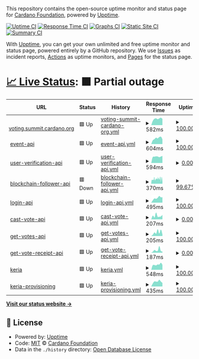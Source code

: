 This repository contains the open-source uptime monitor and status page for [Cardano Foundation](https://cardanofoundation.org), powered by [Upptime](https://github.com/upptime/upptime).

[![Uptime CI](https://github.com/cardano-foundation/cf-summit-evoting-status/workflows/Uptime%20CI/badge.svg)](https://github.com/cardano-foundation/cf-summit-evoting-status/actions?query=workflow%3A%22Uptime+CI%22)
[![Response Time CI](https://github.com/cardano-foundation/cf-summit-evoting-status/workflows/Response%20Time%20CI/badge.svg)](https://github.com/cardano-foundation/cf-summit-evoting-status/actions?query=workflow%3A%22Response+Time+CI%22)
[![Graphs CI](https://github.com/cardano-foundation/cf-summit-evoting-status/workflows/Graphs%20CI/badge.svg)](https://github.com/cardano-foundation/cf-summit-evoting-status/actions?query=workflow%3A%22Graphs+CI%22)
[![Static Site CI](https://github.com/cardano-foundation/cf-summit-evoting-status/workflows/Static%20Site%20CI/badge.svg)](https://github.com/cardano-foundation/cf-summit-evoting-status/actions?query=workflow%3A%22Static+Site+CI%22)
[![Summary CI](https://github.com/cardano-foundation/cf-summit-evoting-status/workflows/Summary%20CI/badge.svg)](https://github.com/cardano-foundation/cf-summit-evoting-status/actions?query=workflow%3A%22Summary+CI%22)

With [Upptime](https://upptime.js.org), you can get your own unlimited and free uptime monitor and status page, powered entirely by a GitHub repository. We use [Issues](https://github.com/cardano-foundation/cf-summit-evoting-status/issues) as incident reports, [Actions](https://github.com/cardano-foundation/cf-summit-evoting-status/actions) as uptime monitors, and [Pages](https://status2024.voting.summit.cardano.org) for the status page.

# [📈 Live Status](https://status2024.voting.summit.cardano.org): <!--live status--> **🟧 Partial outage**

<!--start: status pages-->
<!-- This summary is generated by Upptime (https://github.com/upptime/upptime) -->
<!-- Do not edit this manually, your changes will be overwritten -->
<!-- prettier-ignore -->
| URL | Status | History | Response Time | Uptime |
| --- | ------ | ------- | ------------- | ------ |
| <img alt="" src="https://icons.duckduckgo.com/ip3/voting.summit.cardano.org.ico" height="13"> [voting.summit.cardano.org](https://voting.summit.cardano.org/) | 🟩 Up | [voting-summit-cardano-org.yml](https://github.com/cardano-foundation/cf-summit-evoting-status/commits/HEAD/history/voting-summit-cardano-org.yml) | <details><summary><img alt="Response time graph" src="./graphs/voting-summit-cardano-org/response-time-week.png" height="20"> 582ms</summary><br><a href="https://status2024.voting.summit.cardano.org/history/voting-summit-cardano-org"><img alt="Response time 455" src="https://img.shields.io/endpoint?url=https%3A%2F%2Fraw.githubusercontent.com%2Fcardano-foundation%2Fcf-summit-evoting-status%2FHEAD%2Fapi%2Fvoting-summit-cardano-org%2Fresponse-time.json"></a><br><a href="https://status2024.voting.summit.cardano.org/history/voting-summit-cardano-org"><img alt="24-hour response time 583" src="https://img.shields.io/endpoint?url=https%3A%2F%2Fraw.githubusercontent.com%2Fcardano-foundation%2Fcf-summit-evoting-status%2FHEAD%2Fapi%2Fvoting-summit-cardano-org%2Fresponse-time-day.json"></a><br><a href="https://status2024.voting.summit.cardano.org/history/voting-summit-cardano-org"><img alt="7-day response time 582" src="https://img.shields.io/endpoint?url=https%3A%2F%2Fraw.githubusercontent.com%2Fcardano-foundation%2Fcf-summit-evoting-status%2FHEAD%2Fapi%2Fvoting-summit-cardano-org%2Fresponse-time-week.json"></a><br><a href="https://status2024.voting.summit.cardano.org/history/voting-summit-cardano-org"><img alt="30-day response time 552" src="https://img.shields.io/endpoint?url=https%3A%2F%2Fraw.githubusercontent.com%2Fcardano-foundation%2Fcf-summit-evoting-status%2FHEAD%2Fapi%2Fvoting-summit-cardano-org%2Fresponse-time-month.json"></a><br><a href="https://status2024.voting.summit.cardano.org/history/voting-summit-cardano-org"><img alt="1-year response time 486" src="https://img.shields.io/endpoint?url=https%3A%2F%2Fraw.githubusercontent.com%2Fcardano-foundation%2Fcf-summit-evoting-status%2FHEAD%2Fapi%2Fvoting-summit-cardano-org%2Fresponse-time-year.json"></a></details> | <details><summary><a href="https://status2024.voting.summit.cardano.org/history/voting-summit-cardano-org">100.00%</a></summary><a href="https://status2024.voting.summit.cardano.org/history/voting-summit-cardano-org"><img alt="All-time uptime 0.00%" src="https://img.shields.io/endpoint?url=https%3A%2F%2Fraw.githubusercontent.com%2Fcardano-foundation%2Fcf-summit-evoting-status%2FHEAD%2Fapi%2Fvoting-summit-cardano-org%2Fuptime.json"></a><br><a href="https://status2024.voting.summit.cardano.org/history/voting-summit-cardano-org"><img alt="24-hour uptime 100.00%" src="https://img.shields.io/endpoint?url=https%3A%2F%2Fraw.githubusercontent.com%2Fcardano-foundation%2Fcf-summit-evoting-status%2FHEAD%2Fapi%2Fvoting-summit-cardano-org%2Fuptime-day.json"></a><br><a href="https://status2024.voting.summit.cardano.org/history/voting-summit-cardano-org"><img alt="7-day uptime 100.00%" src="https://img.shields.io/endpoint?url=https%3A%2F%2Fraw.githubusercontent.com%2Fcardano-foundation%2Fcf-summit-evoting-status%2FHEAD%2Fapi%2Fvoting-summit-cardano-org%2Fuptime-week.json"></a><br><a href="https://status2024.voting.summit.cardano.org/history/voting-summit-cardano-org"><img alt="30-day uptime 100.00%" src="https://img.shields.io/endpoint?url=https%3A%2F%2Fraw.githubusercontent.com%2Fcardano-foundation%2Fcf-summit-evoting-status%2FHEAD%2Fapi%2Fvoting-summit-cardano-org%2Fuptime-month.json"></a><br><a href="https://status2024.voting.summit.cardano.org/history/voting-summit-cardano-org"><img alt="1-year uptime 0.00%" src="https://img.shields.io/endpoint?url=https%3A%2F%2Fraw.githubusercontent.com%2Fcardano-foundation%2Fcf-summit-evoting-status%2FHEAD%2Fapi%2Fvoting-summit-cardano-org%2Fuptime-year.json"></a></details>
| <img alt="" src="https://icons.duckduckgo.com/ip3/follower-api.voting.summit.cardano.org.ico" height="13"> [event-api](https://follower-api.voting.summit.cardano.org/api/reference/event/CARDANO_SUMMIT_AWARDS_2024) | 🟩 Up | [event-api.yml](https://github.com/cardano-foundation/cf-summit-evoting-status/commits/HEAD/history/event-api.yml) | <details><summary><img alt="Response time graph" src="./graphs/event-api/response-time-week.png" height="20"> 604ms</summary><br><a href="https://status2024.voting.summit.cardano.org/history/event-api"><img alt="Response time 575" src="https://img.shields.io/endpoint?url=https%3A%2F%2Fraw.githubusercontent.com%2Fcardano-foundation%2Fcf-summit-evoting-status%2FHEAD%2Fapi%2Fevent-api%2Fresponse-time.json"></a><br><a href="https://status2024.voting.summit.cardano.org/history/event-api"><img alt="24-hour response time 490" src="https://img.shields.io/endpoint?url=https%3A%2F%2Fraw.githubusercontent.com%2Fcardano-foundation%2Fcf-summit-evoting-status%2FHEAD%2Fapi%2Fevent-api%2Fresponse-time-day.json"></a><br><a href="https://status2024.voting.summit.cardano.org/history/event-api"><img alt="7-day response time 604" src="https://img.shields.io/endpoint?url=https%3A%2F%2Fraw.githubusercontent.com%2Fcardano-foundation%2Fcf-summit-evoting-status%2FHEAD%2Fapi%2Fevent-api%2Fresponse-time-week.json"></a><br><a href="https://status2024.voting.summit.cardano.org/history/event-api"><img alt="30-day response time 599" src="https://img.shields.io/endpoint?url=https%3A%2F%2Fraw.githubusercontent.com%2Fcardano-foundation%2Fcf-summit-evoting-status%2FHEAD%2Fapi%2Fevent-api%2Fresponse-time-month.json"></a><br><a href="https://status2024.voting.summit.cardano.org/history/event-api"><img alt="1-year response time 598" src="https://img.shields.io/endpoint?url=https%3A%2F%2Fraw.githubusercontent.com%2Fcardano-foundation%2Fcf-summit-evoting-status%2FHEAD%2Fapi%2Fevent-api%2Fresponse-time-year.json"></a></details> | <details><summary><a href="https://status2024.voting.summit.cardano.org/history/event-api">100.00%</a></summary><a href="https://status2024.voting.summit.cardano.org/history/event-api"><img alt="All-time uptime 0.00%" src="https://img.shields.io/endpoint?url=https%3A%2F%2Fraw.githubusercontent.com%2Fcardano-foundation%2Fcf-summit-evoting-status%2FHEAD%2Fapi%2Fevent-api%2Fuptime.json"></a><br><a href="https://status2024.voting.summit.cardano.org/history/event-api"><img alt="24-hour uptime 100.00%" src="https://img.shields.io/endpoint?url=https%3A%2F%2Fraw.githubusercontent.com%2Fcardano-foundation%2Fcf-summit-evoting-status%2FHEAD%2Fapi%2Fevent-api%2Fuptime-day.json"></a><br><a href="https://status2024.voting.summit.cardano.org/history/event-api"><img alt="7-day uptime 100.00%" src="https://img.shields.io/endpoint?url=https%3A%2F%2Fraw.githubusercontent.com%2Fcardano-foundation%2Fcf-summit-evoting-status%2FHEAD%2Fapi%2Fevent-api%2Fuptime-week.json"></a><br><a href="https://status2024.voting.summit.cardano.org/history/event-api"><img alt="30-day uptime 91.34%" src="https://img.shields.io/endpoint?url=https%3A%2F%2Fraw.githubusercontent.com%2Fcardano-foundation%2Fcf-summit-evoting-status%2FHEAD%2Fapi%2Fevent-api%2Fuptime-month.json"></a><br><a href="https://status2024.voting.summit.cardano.org/history/event-api"><img alt="1-year uptime 0.00%" src="https://img.shields.io/endpoint?url=https%3A%2F%2Fraw.githubusercontent.com%2Fcardano-foundation%2Fcf-summit-evoting-status%2FHEAD%2Fapi%2Fevent-api%2Fuptime-year.json"></a></details>
| <img alt="" src="https://icons.duckduckgo.com/ip3/user-verification.voting.summit.cardano.org.ico" height="13"> [user-verification-api](https://user-verification.voting.summit.cardano.org/api/sms/user-verification/start-verification) | 🟩 Up | [user-verification-api.yml](https://github.com/cardano-foundation/cf-summit-evoting-status/commits/HEAD/history/user-verification-api.yml) | <details><summary><img alt="Response time graph" src="./graphs/user-verification-api/response-time-week.png" height="20"> 594ms</summary><br><a href="https://status2024.voting.summit.cardano.org/history/user-verification-api"><img alt="Response time 499" src="https://img.shields.io/endpoint?url=https%3A%2F%2Fraw.githubusercontent.com%2Fcardano-foundation%2Fcf-summit-evoting-status%2FHEAD%2Fapi%2Fuser-verification-api%2Fresponse-time.json"></a><br><a href="https://status2024.voting.summit.cardano.org/history/user-verification-api"><img alt="24-hour response time 658" src="https://img.shields.io/endpoint?url=https%3A%2F%2Fraw.githubusercontent.com%2Fcardano-foundation%2Fcf-summit-evoting-status%2FHEAD%2Fapi%2Fuser-verification-api%2Fresponse-time-day.json"></a><br><a href="https://status2024.voting.summit.cardano.org/history/user-verification-api"><img alt="7-day response time 594" src="https://img.shields.io/endpoint?url=https%3A%2F%2Fraw.githubusercontent.com%2Fcardano-foundation%2Fcf-summit-evoting-status%2FHEAD%2Fapi%2Fuser-verification-api%2Fresponse-time-week.json"></a><br><a href="https://status2024.voting.summit.cardano.org/history/user-verification-api"><img alt="30-day response time 528" src="https://img.shields.io/endpoint?url=https%3A%2F%2Fraw.githubusercontent.com%2Fcardano-foundation%2Fcf-summit-evoting-status%2FHEAD%2Fapi%2Fuser-verification-api%2Fresponse-time-month.json"></a><br><a href="https://status2024.voting.summit.cardano.org/history/user-verification-api"><img alt="1-year response time 524" src="https://img.shields.io/endpoint?url=https%3A%2F%2Fraw.githubusercontent.com%2Fcardano-foundation%2Fcf-summit-evoting-status%2FHEAD%2Fapi%2Fuser-verification-api%2Fresponse-time-year.json"></a></details> | <details><summary><a href="https://status2024.voting.summit.cardano.org/history/user-verification-api">0.00%</a></summary><a href="https://status2024.voting.summit.cardano.org/history/user-verification-api"><img alt="All-time uptime 0.00%" src="https://img.shields.io/endpoint?url=https%3A%2F%2Fraw.githubusercontent.com%2Fcardano-foundation%2Fcf-summit-evoting-status%2FHEAD%2Fapi%2Fuser-verification-api%2Fuptime.json"></a><br><a href="https://status2024.voting.summit.cardano.org/history/user-verification-api"><img alt="24-hour uptime 0.00%" src="https://img.shields.io/endpoint?url=https%3A%2F%2Fraw.githubusercontent.com%2Fcardano-foundation%2Fcf-summit-evoting-status%2FHEAD%2Fapi%2Fuser-verification-api%2Fuptime-day.json"></a><br><a href="https://status2024.voting.summit.cardano.org/history/user-verification-api"><img alt="7-day uptime 0.00%" src="https://img.shields.io/endpoint?url=https%3A%2F%2Fraw.githubusercontent.com%2Fcardano-foundation%2Fcf-summit-evoting-status%2FHEAD%2Fapi%2Fuser-verification-api%2Fuptime-week.json"></a><br><a href="https://status2024.voting.summit.cardano.org/history/user-verification-api"><img alt="30-day uptime 1.94%" src="https://img.shields.io/endpoint?url=https%3A%2F%2Fraw.githubusercontent.com%2Fcardano-foundation%2Fcf-summit-evoting-status%2FHEAD%2Fapi%2Fuser-verification-api%2Fuptime-month.json"></a><br><a href="https://status2024.voting.summit.cardano.org/history/user-verification-api"><img alt="1-year uptime 0.00%" src="https://img.shields.io/endpoint?url=https%3A%2F%2Fraw.githubusercontent.com%2Fcardano-foundation%2Fcf-summit-evoting-status%2FHEAD%2Fapi%2Fuser-verification-api%2Fuptime-year.json"></a></details>
| <img alt="" src="https://icons.duckduckgo.com/ip3/follower-api.voting.summit.cardano.org.ico" height="13"> [blockchain-follower-api](https://follower-api.voting.summit.cardano.org/api/blockchain/tip) | 🟥 Down | [blockchain-follower-api.yml](https://github.com/cardano-foundation/cf-summit-evoting-status/commits/HEAD/history/blockchain-follower-api.yml) | <details><summary><img alt="Response time graph" src="./graphs/blockchain-follower-api/response-time-week.png" height="20"> 370ms</summary><br><a href="https://status2024.voting.summit.cardano.org/history/blockchain-follower-api"><img alt="Response time 345" src="https://img.shields.io/endpoint?url=https%3A%2F%2Fraw.githubusercontent.com%2Fcardano-foundation%2Fcf-summit-evoting-status%2FHEAD%2Fapi%2Fblockchain-follower-api%2Fresponse-time.json"></a><br><a href="https://status2024.voting.summit.cardano.org/history/blockchain-follower-api"><img alt="24-hour response time 335" src="https://img.shields.io/endpoint?url=https%3A%2F%2Fraw.githubusercontent.com%2Fcardano-foundation%2Fcf-summit-evoting-status%2FHEAD%2Fapi%2Fblockchain-follower-api%2Fresponse-time-day.json"></a><br><a href="https://status2024.voting.summit.cardano.org/history/blockchain-follower-api"><img alt="7-day response time 370" src="https://img.shields.io/endpoint?url=https%3A%2F%2Fraw.githubusercontent.com%2Fcardano-foundation%2Fcf-summit-evoting-status%2FHEAD%2Fapi%2Fblockchain-follower-api%2Fresponse-time-week.json"></a><br><a href="https://status2024.voting.summit.cardano.org/history/blockchain-follower-api"><img alt="30-day response time 361" src="https://img.shields.io/endpoint?url=https%3A%2F%2Fraw.githubusercontent.com%2Fcardano-foundation%2Fcf-summit-evoting-status%2FHEAD%2Fapi%2Fblockchain-follower-api%2Fresponse-time-month.json"></a><br><a href="https://status2024.voting.summit.cardano.org/history/blockchain-follower-api"><img alt="1-year response time 348" src="https://img.shields.io/endpoint?url=https%3A%2F%2Fraw.githubusercontent.com%2Fcardano-foundation%2Fcf-summit-evoting-status%2FHEAD%2Fapi%2Fblockchain-follower-api%2Fresponse-time-year.json"></a></details> | <details><summary><a href="https://status2024.voting.summit.cardano.org/history/blockchain-follower-api">99.67%</a></summary><a href="https://status2024.voting.summit.cardano.org/history/blockchain-follower-api"><img alt="All-time uptime 0.00%" src="https://img.shields.io/endpoint?url=https%3A%2F%2Fraw.githubusercontent.com%2Fcardano-foundation%2Fcf-summit-evoting-status%2FHEAD%2Fapi%2Fblockchain-follower-api%2Fuptime.json"></a><br><a href="https://status2024.voting.summit.cardano.org/history/blockchain-follower-api"><img alt="24-hour uptime 99.29%" src="https://img.shields.io/endpoint?url=https%3A%2F%2Fraw.githubusercontent.com%2Fcardano-foundation%2Fcf-summit-evoting-status%2FHEAD%2Fapi%2Fblockchain-follower-api%2Fuptime-day.json"></a><br><a href="https://status2024.voting.summit.cardano.org/history/blockchain-follower-api"><img alt="7-day uptime 99.67%" src="https://img.shields.io/endpoint?url=https%3A%2F%2Fraw.githubusercontent.com%2Fcardano-foundation%2Fcf-summit-evoting-status%2FHEAD%2Fapi%2Fblockchain-follower-api%2Fuptime-week.json"></a><br><a href="https://status2024.voting.summit.cardano.org/history/blockchain-follower-api"><img alt="30-day uptime 90.96%" src="https://img.shields.io/endpoint?url=https%3A%2F%2Fraw.githubusercontent.com%2Fcardano-foundation%2Fcf-summit-evoting-status%2FHEAD%2Fapi%2Fblockchain-follower-api%2Fuptime-month.json"></a><br><a href="https://status2024.voting.summit.cardano.org/history/blockchain-follower-api"><img alt="1-year uptime 0.00%" src="https://img.shields.io/endpoint?url=https%3A%2F%2Fraw.githubusercontent.com%2Fcardano-foundation%2Fcf-summit-evoting-status%2FHEAD%2Fapi%2Fblockchain-follower-api%2Fuptime-year.json"></a></details>
| <img alt="" src="https://icons.duckduckgo.com/ip3/api.voting.summit.cardano.org.ico" height="13"> [login-api](http://api.voting.summit.cardano.org/api/auth/login) | 🟩 Up | [login-api.yml](https://github.com/cardano-foundation/cf-summit-evoting-status/commits/HEAD/history/login-api.yml) | <details><summary><img alt="Response time graph" src="./graphs/login-api/response-time-week.png" height="20"> 495ms</summary><br><a href="https://status2024.voting.summit.cardano.org/history/login-api"><img alt="Response time 446" src="https://img.shields.io/endpoint?url=https%3A%2F%2Fraw.githubusercontent.com%2Fcardano-foundation%2Fcf-summit-evoting-status%2FHEAD%2Fapi%2Flogin-api%2Fresponse-time.json"></a><br><a href="https://status2024.voting.summit.cardano.org/history/login-api"><img alt="24-hour response time 574" src="https://img.shields.io/endpoint?url=https%3A%2F%2Fraw.githubusercontent.com%2Fcardano-foundation%2Fcf-summit-evoting-status%2FHEAD%2Fapi%2Flogin-api%2Fresponse-time-day.json"></a><br><a href="https://status2024.voting.summit.cardano.org/history/login-api"><img alt="7-day response time 495" src="https://img.shields.io/endpoint?url=https%3A%2F%2Fraw.githubusercontent.com%2Fcardano-foundation%2Fcf-summit-evoting-status%2FHEAD%2Fapi%2Flogin-api%2Fresponse-time-week.json"></a><br><a href="https://status2024.voting.summit.cardano.org/history/login-api"><img alt="30-day response time 443" src="https://img.shields.io/endpoint?url=https%3A%2F%2Fraw.githubusercontent.com%2Fcardano-foundation%2Fcf-summit-evoting-status%2FHEAD%2Fapi%2Flogin-api%2Fresponse-time-month.json"></a><br><a href="https://status2024.voting.summit.cardano.org/history/login-api"><img alt="1-year response time 440" src="https://img.shields.io/endpoint?url=https%3A%2F%2Fraw.githubusercontent.com%2Fcardano-foundation%2Fcf-summit-evoting-status%2FHEAD%2Fapi%2Flogin-api%2Fresponse-time-year.json"></a></details> | <details><summary><a href="https://status2024.voting.summit.cardano.org/history/login-api">100.00%</a></summary><a href="https://status2024.voting.summit.cardano.org/history/login-api"><img alt="All-time uptime 0.00%" src="https://img.shields.io/endpoint?url=https%3A%2F%2Fraw.githubusercontent.com%2Fcardano-foundation%2Fcf-summit-evoting-status%2FHEAD%2Fapi%2Flogin-api%2Fuptime.json"></a><br><a href="https://status2024.voting.summit.cardano.org/history/login-api"><img alt="24-hour uptime 100.00%" src="https://img.shields.io/endpoint?url=https%3A%2F%2Fraw.githubusercontent.com%2Fcardano-foundation%2Fcf-summit-evoting-status%2FHEAD%2Fapi%2Flogin-api%2Fuptime-day.json"></a><br><a href="https://status2024.voting.summit.cardano.org/history/login-api"><img alt="7-day uptime 100.00%" src="https://img.shields.io/endpoint?url=https%3A%2F%2Fraw.githubusercontent.com%2Fcardano-foundation%2Fcf-summit-evoting-status%2FHEAD%2Fapi%2Flogin-api%2Fuptime-week.json"></a><br><a href="https://status2024.voting.summit.cardano.org/history/login-api"><img alt="30-day uptime 100.00%" src="https://img.shields.io/endpoint?url=https%3A%2F%2Fraw.githubusercontent.com%2Fcardano-foundation%2Fcf-summit-evoting-status%2FHEAD%2Fapi%2Flogin-api%2Fuptime-month.json"></a><br><a href="https://status2024.voting.summit.cardano.org/history/login-api"><img alt="1-year uptime 0.00%" src="https://img.shields.io/endpoint?url=https%3A%2F%2Fraw.githubusercontent.com%2Fcardano-foundation%2Fcf-summit-evoting-status%2FHEAD%2Fapi%2Flogin-api%2Fuptime-year.json"></a></details>
| <img alt="" src="https://icons.duckduckgo.com/ip3/api.voting.summit.cardano.org.ico" height="13"> [cast-vote-api](http://api.voting.summit.cardano.org/api/vote/cast) | 🟩 Up | [cast-vote-api.yml](https://github.com/cardano-foundation/cf-summit-evoting-status/commits/HEAD/history/cast-vote-api.yml) | <details><summary><img alt="Response time graph" src="./graphs/cast-vote-api/response-time-week.png" height="20"> 207ms</summary><br><a href="https://status2024.voting.summit.cardano.org/history/cast-vote-api"><img alt="Response time 269" src="https://img.shields.io/endpoint?url=https%3A%2F%2Fraw.githubusercontent.com%2Fcardano-foundation%2Fcf-summit-evoting-status%2FHEAD%2Fapi%2Fcast-vote-api%2Fresponse-time.json"></a><br><a href="https://status2024.voting.summit.cardano.org/history/cast-vote-api"><img alt="24-hour response time 263" src="https://img.shields.io/endpoint?url=https%3A%2F%2Fraw.githubusercontent.com%2Fcardano-foundation%2Fcf-summit-evoting-status%2FHEAD%2Fapi%2Fcast-vote-api%2Fresponse-time-day.json"></a><br><a href="https://status2024.voting.summit.cardano.org/history/cast-vote-api"><img alt="7-day response time 207" src="https://img.shields.io/endpoint?url=https%3A%2F%2Fraw.githubusercontent.com%2Fcardano-foundation%2Fcf-summit-evoting-status%2FHEAD%2Fapi%2Fcast-vote-api%2Fresponse-time-week.json"></a><br><a href="https://status2024.voting.summit.cardano.org/history/cast-vote-api"><img alt="30-day response time 236" src="https://img.shields.io/endpoint?url=https%3A%2F%2Fraw.githubusercontent.com%2Fcardano-foundation%2Fcf-summit-evoting-status%2FHEAD%2Fapi%2Fcast-vote-api%2Fresponse-time-month.json"></a><br><a href="https://status2024.voting.summit.cardano.org/history/cast-vote-api"><img alt="1-year response time 251" src="https://img.shields.io/endpoint?url=https%3A%2F%2Fraw.githubusercontent.com%2Fcardano-foundation%2Fcf-summit-evoting-status%2FHEAD%2Fapi%2Fcast-vote-api%2Fresponse-time-year.json"></a></details> | <details><summary><a href="https://status2024.voting.summit.cardano.org/history/cast-vote-api">0.00%</a></summary><a href="https://status2024.voting.summit.cardano.org/history/cast-vote-api"><img alt="All-time uptime 0.00%" src="https://img.shields.io/endpoint?url=https%3A%2F%2Fraw.githubusercontent.com%2Fcardano-foundation%2Fcf-summit-evoting-status%2FHEAD%2Fapi%2Fcast-vote-api%2Fuptime.json"></a><br><a href="https://status2024.voting.summit.cardano.org/history/cast-vote-api"><img alt="24-hour uptime 0.00%" src="https://img.shields.io/endpoint?url=https%3A%2F%2Fraw.githubusercontent.com%2Fcardano-foundation%2Fcf-summit-evoting-status%2FHEAD%2Fapi%2Fcast-vote-api%2Fuptime-day.json"></a><br><a href="https://status2024.voting.summit.cardano.org/history/cast-vote-api"><img alt="7-day uptime 0.00%" src="https://img.shields.io/endpoint?url=https%3A%2F%2Fraw.githubusercontent.com%2Fcardano-foundation%2Fcf-summit-evoting-status%2FHEAD%2Fapi%2Fcast-vote-api%2Fuptime-week.json"></a><br><a href="https://status2024.voting.summit.cardano.org/history/cast-vote-api"><img alt="30-day uptime 1.94%" src="https://img.shields.io/endpoint?url=https%3A%2F%2Fraw.githubusercontent.com%2Fcardano-foundation%2Fcf-summit-evoting-status%2FHEAD%2Fapi%2Fcast-vote-api%2Fuptime-month.json"></a><br><a href="https://status2024.voting.summit.cardano.org/history/cast-vote-api"><img alt="1-year uptime 0.00%" src="https://img.shields.io/endpoint?url=https%3A%2F%2Fraw.githubusercontent.com%2Fcardano-foundation%2Fcf-summit-evoting-status%2FHEAD%2Fapi%2Fcast-vote-api%2Fuptime-year.json"></a></details>
| <img alt="" src="https://icons.duckduckgo.com/ip3/api.voting.summit.cardano.org.ico" height="13"> [get-votes-api](http://api.voting.summit.cardano.org/api/vote/votes/CARDANO_SUMMIT_AWARDS_2024) | 🟩 Up | [get-votes-api.yml](https://github.com/cardano-foundation/cf-summit-evoting-status/commits/HEAD/history/get-votes-api.yml) | <details><summary><img alt="Response time graph" src="./graphs/get-votes-api/response-time-week.png" height="20"> 205ms</summary><br><a href="https://status2024.voting.summit.cardano.org/history/get-votes-api"><img alt="Response time 241" src="https://img.shields.io/endpoint?url=https%3A%2F%2Fraw.githubusercontent.com%2Fcardano-foundation%2Fcf-summit-evoting-status%2FHEAD%2Fapi%2Fget-votes-api%2Fresponse-time.json"></a><br><a href="https://status2024.voting.summit.cardano.org/history/get-votes-api"><img alt="24-hour response time 89" src="https://img.shields.io/endpoint?url=https%3A%2F%2Fraw.githubusercontent.com%2Fcardano-foundation%2Fcf-summit-evoting-status%2FHEAD%2Fapi%2Fget-votes-api%2Fresponse-time-day.json"></a><br><a href="https://status2024.voting.summit.cardano.org/history/get-votes-api"><img alt="7-day response time 205" src="https://img.shields.io/endpoint?url=https%3A%2F%2Fraw.githubusercontent.com%2Fcardano-foundation%2Fcf-summit-evoting-status%2FHEAD%2Fapi%2Fget-votes-api%2Fresponse-time-week.json"></a><br><a href="https://status2024.voting.summit.cardano.org/history/get-votes-api"><img alt="30-day response time 196" src="https://img.shields.io/endpoint?url=https%3A%2F%2Fraw.githubusercontent.com%2Fcardano-foundation%2Fcf-summit-evoting-status%2FHEAD%2Fapi%2Fget-votes-api%2Fresponse-time-month.json"></a><br><a href="https://status2024.voting.summit.cardano.org/history/get-votes-api"><img alt="1-year response time 217" src="https://img.shields.io/endpoint?url=https%3A%2F%2Fraw.githubusercontent.com%2Fcardano-foundation%2Fcf-summit-evoting-status%2FHEAD%2Fapi%2Fget-votes-api%2Fresponse-time-year.json"></a></details> | <details><summary><a href="https://status2024.voting.summit.cardano.org/history/get-votes-api">100.00%</a></summary><a href="https://status2024.voting.summit.cardano.org/history/get-votes-api"><img alt="All-time uptime 0.00%" src="https://img.shields.io/endpoint?url=https%3A%2F%2Fraw.githubusercontent.com%2Fcardano-foundation%2Fcf-summit-evoting-status%2FHEAD%2Fapi%2Fget-votes-api%2Fuptime.json"></a><br><a href="https://status2024.voting.summit.cardano.org/history/get-votes-api"><img alt="24-hour uptime 100.00%" src="https://img.shields.io/endpoint?url=https%3A%2F%2Fraw.githubusercontent.com%2Fcardano-foundation%2Fcf-summit-evoting-status%2FHEAD%2Fapi%2Fget-votes-api%2Fuptime-day.json"></a><br><a href="https://status2024.voting.summit.cardano.org/history/get-votes-api"><img alt="7-day uptime 100.00%" src="https://img.shields.io/endpoint?url=https%3A%2F%2Fraw.githubusercontent.com%2Fcardano-foundation%2Fcf-summit-evoting-status%2FHEAD%2Fapi%2Fget-votes-api%2Fuptime-week.json"></a><br><a href="https://status2024.voting.summit.cardano.org/history/get-votes-api"><img alt="30-day uptime 100.00%" src="https://img.shields.io/endpoint?url=https%3A%2F%2Fraw.githubusercontent.com%2Fcardano-foundation%2Fcf-summit-evoting-status%2FHEAD%2Fapi%2Fget-votes-api%2Fuptime-month.json"></a><br><a href="https://status2024.voting.summit.cardano.org/history/get-votes-api"><img alt="1-year uptime 0.00%" src="https://img.shields.io/endpoint?url=https%3A%2F%2Fraw.githubusercontent.com%2Fcardano-foundation%2Fcf-summit-evoting-status%2FHEAD%2Fapi%2Fget-votes-api%2Fuptime-year.json"></a></details>
| <img alt="" src="https://icons.duckduckgo.com/ip3/api.voting.summit.cardano.org.ico" height="13"> [get-vote-receipt-api](http://api.voting.summit.cardano.org/api/vote/receipt/CARDANO_SUMMIT_AWARDS_2024/AMBASSADOR) | 🟩 Up | [get-vote-receipt-api.yml](https://github.com/cardano-foundation/cf-summit-evoting-status/commits/HEAD/history/get-vote-receipt-api.yml) | <details><summary><img alt="Response time graph" src="./graphs/get-vote-receipt-api/response-time-week.png" height="20"> 187ms</summary><br><a href="https://status2024.voting.summit.cardano.org/history/get-vote-receipt-api"><img alt="Response time 215" src="https://img.shields.io/endpoint?url=https%3A%2F%2Fraw.githubusercontent.com%2Fcardano-foundation%2Fcf-summit-evoting-status%2FHEAD%2Fapi%2Fget-vote-receipt-api%2Fresponse-time.json"></a><br><a href="https://status2024.voting.summit.cardano.org/history/get-vote-receipt-api"><img alt="24-hour response time 88" src="https://img.shields.io/endpoint?url=https%3A%2F%2Fraw.githubusercontent.com%2Fcardano-foundation%2Fcf-summit-evoting-status%2FHEAD%2Fapi%2Fget-vote-receipt-api%2Fresponse-time-day.json"></a><br><a href="https://status2024.voting.summit.cardano.org/history/get-vote-receipt-api"><img alt="7-day response time 187" src="https://img.shields.io/endpoint?url=https%3A%2F%2Fraw.githubusercontent.com%2Fcardano-foundation%2Fcf-summit-evoting-status%2FHEAD%2Fapi%2Fget-vote-receipt-api%2Fresponse-time-week.json"></a><br><a href="https://status2024.voting.summit.cardano.org/history/get-vote-receipt-api"><img alt="30-day response time 177" src="https://img.shields.io/endpoint?url=https%3A%2F%2Fraw.githubusercontent.com%2Fcardano-foundation%2Fcf-summit-evoting-status%2FHEAD%2Fapi%2Fget-vote-receipt-api%2Fresponse-time-month.json"></a><br><a href="https://status2024.voting.summit.cardano.org/history/get-vote-receipt-api"><img alt="1-year response time 196" src="https://img.shields.io/endpoint?url=https%3A%2F%2Fraw.githubusercontent.com%2Fcardano-foundation%2Fcf-summit-evoting-status%2FHEAD%2Fapi%2Fget-vote-receipt-api%2Fresponse-time-year.json"></a></details> | <details><summary><a href="https://status2024.voting.summit.cardano.org/history/get-vote-receipt-api">0.00%</a></summary><a href="https://status2024.voting.summit.cardano.org/history/get-vote-receipt-api"><img alt="All-time uptime 0.00%" src="https://img.shields.io/endpoint?url=https%3A%2F%2Fraw.githubusercontent.com%2Fcardano-foundation%2Fcf-summit-evoting-status%2FHEAD%2Fapi%2Fget-vote-receipt-api%2Fuptime.json"></a><br><a href="https://status2024.voting.summit.cardano.org/history/get-vote-receipt-api"><img alt="24-hour uptime 0.00%" src="https://img.shields.io/endpoint?url=https%3A%2F%2Fraw.githubusercontent.com%2Fcardano-foundation%2Fcf-summit-evoting-status%2FHEAD%2Fapi%2Fget-vote-receipt-api%2Fuptime-day.json"></a><br><a href="https://status2024.voting.summit.cardano.org/history/get-vote-receipt-api"><img alt="7-day uptime 0.00%" src="https://img.shields.io/endpoint?url=https%3A%2F%2Fraw.githubusercontent.com%2Fcardano-foundation%2Fcf-summit-evoting-status%2FHEAD%2Fapi%2Fget-vote-receipt-api%2Fuptime-week.json"></a><br><a href="https://status2024.voting.summit.cardano.org/history/get-vote-receipt-api"><img alt="30-day uptime 1.94%" src="https://img.shields.io/endpoint?url=https%3A%2F%2Fraw.githubusercontent.com%2Fcardano-foundation%2Fcf-summit-evoting-status%2FHEAD%2Fapi%2Fget-vote-receipt-api%2Fuptime-month.json"></a><br><a href="https://status2024.voting.summit.cardano.org/history/get-vote-receipt-api"><img alt="1-year uptime 0.00%" src="https://img.shields.io/endpoint?url=https%3A%2F%2Fraw.githubusercontent.com%2Fcardano-foundation%2Fcf-summit-evoting-status%2FHEAD%2Fapi%2Fget-vote-receipt-api%2Fuptime-year.json"></a></details>
| <img alt="" src="https://icons.duckduckgo.com/ip3/keria.voting.summit.cardano.org.ico" height="13"> [keria](http://keria.voting.summit.cardano.org) | 🟩 Up | [keria.yml](https://github.com/cardano-foundation/cf-summit-evoting-status/commits/HEAD/history/keria.yml) | <details><summary><img alt="Response time graph" src="./graphs/keria/response-time-week.png" height="20"> 548ms</summary><br><a href="https://status2024.voting.summit.cardano.org/history/keria"><img alt="Response time 493" src="https://img.shields.io/endpoint?url=https%3A%2F%2Fraw.githubusercontent.com%2Fcardano-foundation%2Fcf-summit-evoting-status%2FHEAD%2Fapi%2Fkeria%2Fresponse-time.json"></a><br><a href="https://status2024.voting.summit.cardano.org/history/keria"><img alt="24-hour response time 521" src="https://img.shields.io/endpoint?url=https%3A%2F%2Fraw.githubusercontent.com%2Fcardano-foundation%2Fcf-summit-evoting-status%2FHEAD%2Fapi%2Fkeria%2Fresponse-time-day.json"></a><br><a href="https://status2024.voting.summit.cardano.org/history/keria"><img alt="7-day response time 548" src="https://img.shields.io/endpoint?url=https%3A%2F%2Fraw.githubusercontent.com%2Fcardano-foundation%2Fcf-summit-evoting-status%2FHEAD%2Fapi%2Fkeria%2Fresponse-time-week.json"></a><br><a href="https://status2024.voting.summit.cardano.org/history/keria"><img alt="30-day response time 497" src="https://img.shields.io/endpoint?url=https%3A%2F%2Fraw.githubusercontent.com%2Fcardano-foundation%2Fcf-summit-evoting-status%2FHEAD%2Fapi%2Fkeria%2Fresponse-time-month.json"></a><br><a href="https://status2024.voting.summit.cardano.org/history/keria"><img alt="1-year response time 493" src="https://img.shields.io/endpoint?url=https%3A%2F%2Fraw.githubusercontent.com%2Fcardano-foundation%2Fcf-summit-evoting-status%2FHEAD%2Fapi%2Fkeria%2Fresponse-time-year.json"></a></details> | <details><summary><a href="https://status2024.voting.summit.cardano.org/history/keria">100.00%</a></summary><a href="https://status2024.voting.summit.cardano.org/history/keria"><img alt="All-time uptime 100.00%" src="https://img.shields.io/endpoint?url=https%3A%2F%2Fraw.githubusercontent.com%2Fcardano-foundation%2Fcf-summit-evoting-status%2FHEAD%2Fapi%2Fkeria%2Fuptime.json"></a><br><a href="https://status2024.voting.summit.cardano.org/history/keria"><img alt="24-hour uptime 100.00%" src="https://img.shields.io/endpoint?url=https%3A%2F%2Fraw.githubusercontent.com%2Fcardano-foundation%2Fcf-summit-evoting-status%2FHEAD%2Fapi%2Fkeria%2Fuptime-day.json"></a><br><a href="https://status2024.voting.summit.cardano.org/history/keria"><img alt="7-day uptime 100.00%" src="https://img.shields.io/endpoint?url=https%3A%2F%2Fraw.githubusercontent.com%2Fcardano-foundation%2Fcf-summit-evoting-status%2FHEAD%2Fapi%2Fkeria%2Fuptime-week.json"></a><br><a href="https://status2024.voting.summit.cardano.org/history/keria"><img alt="30-day uptime 100.00%" src="https://img.shields.io/endpoint?url=https%3A%2F%2Fraw.githubusercontent.com%2Fcardano-foundation%2Fcf-summit-evoting-status%2FHEAD%2Fapi%2Fkeria%2Fuptime-month.json"></a><br><a href="https://status2024.voting.summit.cardano.org/history/keria"><img alt="1-year uptime 100.00%" src="https://img.shields.io/endpoint?url=https%3A%2F%2Fraw.githubusercontent.com%2Fcardano-foundation%2Fcf-summit-evoting-status%2FHEAD%2Fapi%2Fkeria%2Fuptime-year.json"></a></details>
| <img alt="" src="https://icons.duckduckgo.com/ip3/keria-provisioning.voting.summit.cardano.org.ico" height="13"> [keria-provisioning](https://keria-provisioning.voting.summit.cardano.org/api/v1/provision) | 🟩 Up | [keria-provisioning.yml](https://github.com/cardano-foundation/cf-summit-evoting-status/commits/HEAD/history/keria-provisioning.yml) | <details><summary><img alt="Response time graph" src="./graphs/keria-provisioning/response-time-week.png" height="20"> 435ms</summary><br><a href="https://status2024.voting.summit.cardano.org/history/keria-provisioning"><img alt="Response time 535" src="https://img.shields.io/endpoint?url=https%3A%2F%2Fraw.githubusercontent.com%2Fcardano-foundation%2Fcf-summit-evoting-status%2FHEAD%2Fapi%2Fkeria-provisioning%2Fresponse-time.json"></a><br><a href="https://status2024.voting.summit.cardano.org/history/keria-provisioning"><img alt="24-hour response time 325" src="https://img.shields.io/endpoint?url=https%3A%2F%2Fraw.githubusercontent.com%2Fcardano-foundation%2Fcf-summit-evoting-status%2FHEAD%2Fapi%2Fkeria-provisioning%2Fresponse-time-day.json"></a><br><a href="https://status2024.voting.summit.cardano.org/history/keria-provisioning"><img alt="7-day response time 435" src="https://img.shields.io/endpoint?url=https%3A%2F%2Fraw.githubusercontent.com%2Fcardano-foundation%2Fcf-summit-evoting-status%2FHEAD%2Fapi%2Fkeria-provisioning%2Fresponse-time-week.json"></a><br><a href="https://status2024.voting.summit.cardano.org/history/keria-provisioning"><img alt="30-day response time 715" src="https://img.shields.io/endpoint?url=https%3A%2F%2Fraw.githubusercontent.com%2Fcardano-foundation%2Fcf-summit-evoting-status%2FHEAD%2Fapi%2Fkeria-provisioning%2Fresponse-time-month.json"></a><br><a href="https://status2024.voting.summit.cardano.org/history/keria-provisioning"><img alt="1-year response time 535" src="https://img.shields.io/endpoint?url=https%3A%2F%2Fraw.githubusercontent.com%2Fcardano-foundation%2Fcf-summit-evoting-status%2FHEAD%2Fapi%2Fkeria-provisioning%2Fresponse-time-year.json"></a></details> | <details><summary><a href="https://status2024.voting.summit.cardano.org/history/keria-provisioning">100.00%</a></summary><a href="https://status2024.voting.summit.cardano.org/history/keria-provisioning"><img alt="All-time uptime 100.00%" src="https://img.shields.io/endpoint?url=https%3A%2F%2Fraw.githubusercontent.com%2Fcardano-foundation%2Fcf-summit-evoting-status%2FHEAD%2Fapi%2Fkeria-provisioning%2Fuptime.json"></a><br><a href="https://status2024.voting.summit.cardano.org/history/keria-provisioning"><img alt="24-hour uptime 100.00%" src="https://img.shields.io/endpoint?url=https%3A%2F%2Fraw.githubusercontent.com%2Fcardano-foundation%2Fcf-summit-evoting-status%2FHEAD%2Fapi%2Fkeria-provisioning%2Fuptime-day.json"></a><br><a href="https://status2024.voting.summit.cardano.org/history/keria-provisioning"><img alt="7-day uptime 100.00%" src="https://img.shields.io/endpoint?url=https%3A%2F%2Fraw.githubusercontent.com%2Fcardano-foundation%2Fcf-summit-evoting-status%2FHEAD%2Fapi%2Fkeria-provisioning%2Fuptime-week.json"></a><br><a href="https://status2024.voting.summit.cardano.org/history/keria-provisioning"><img alt="30-day uptime 99.99%" src="https://img.shields.io/endpoint?url=https%3A%2F%2Fraw.githubusercontent.com%2Fcardano-foundation%2Fcf-summit-evoting-status%2FHEAD%2Fapi%2Fkeria-provisioning%2Fuptime-month.json"></a><br><a href="https://status2024.voting.summit.cardano.org/history/keria-provisioning"><img alt="1-year uptime 100.00%" src="https://img.shields.io/endpoint?url=https%3A%2F%2Fraw.githubusercontent.com%2Fcardano-foundation%2Fcf-summit-evoting-status%2FHEAD%2Fapi%2Fkeria-provisioning%2Fuptime-year.json"></a></details>

<!--end: status pages-->

[**Visit our status website →**](https://status2024.voting.summit.cardano.org)

## 📄 License

- Powered by: [Upptime](https://github.com/upptime/upptime)
- Code: [MIT](./LICENSE) © [Cardano Foundation](https://cardanofoundation.org)
- Data in the `./history` directory: [Open Database License](https://opendatacommons.org/licenses/odbl/1-0/)
